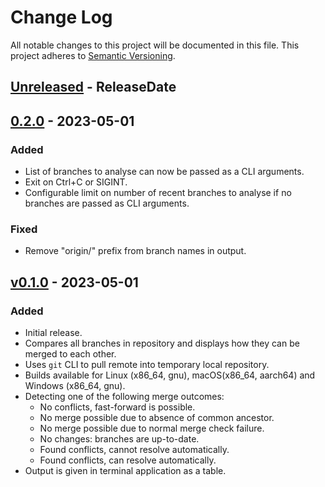 # Change Log

All notable changes to this project will be documented in this file. 
This project adheres to [Semantic Versioning](http://semver.org/).

<!-- next-header -->

## [Unreleased] - ReleaseDate

## [0.2.0] - 2023-05-01

### Added

- List of branches to analyse can now be passed as a CLI arguments.
- Exit on Ctrl+C or SIGINT.
- Configurable limit on number of recent branches to analyse if no branches are passed as CLI arguments.

### Fixed

- Remove "origin/" prefix from branch names in output.

## [v0.1.0] - 2023-05-01

### Added

- Initial release.
- Compares all branches in repository and displays how they can be merged to each other.
- Uses `git` CLI to pull remote into temporary local repository.
- Builds available for Linux (x86_64, gnu), macOS(x86_64, aarch64) and Windows (x86_64, gnu).
- Detecting one of the following merge outcomes:
  - No conflicts, fast-forward is possible.
  - No merge possible due to absence of common ancestor.
  - No merge possible due to normal merge check failure.
  - No changes: branches are up-to-date.
  - Found conflicts, cannot resolve automatically.
  - Found conflicts, can resolve automatically.
- Output is given in terminal application as a table.

<!-- next-url -->
[Unreleased]: https://github.com/strowk/probranchinator/compare/v0.2.0...HEAD
[0.2.0]: https://github.com/strowk/probranchinator/compare/v0.1.0...v0.2.0
[v0.1.0]: https://github.com/strowk/probranchinator/releases/tag/v0.1.0
